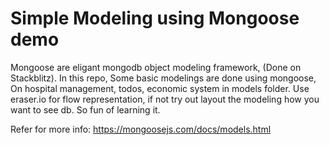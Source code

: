 # Simple Modeling using Mongoose demo
Mongoose are eligant mongodb object modeling framework, (Done on Stackblitz).
In this repo, Some basic modelings are done using mongoose, On hospital management, todos, economic system in models folder.
Use eraser.io for flow representation, if not try out layout the modeling how you want to see db. So fun of learning it.

Refer for more info: https://mongoosejs.com/docs/models.html
